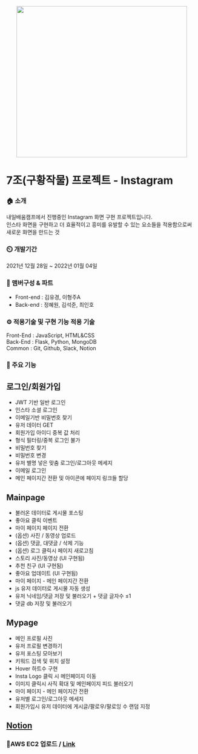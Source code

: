 <p align="center">
 <img src="https://item.kakaocdn.net/do/2d29be4d091e1d4d5f83c81cb1cec9414022de826f725e10df604bf1b9725cfd" width="450" height="400" />
</p>

# 7조(구황작물) 프로젝트 - Instagram

### 🏠 소개

내일배움캠프에서 진행중인 Instagram 화면 구현 프로젝트입니다.\
 인스타 화면을 구현하고 더 효율적이고 흥미를 유발할 수 있는 요소들을 적용함으로써 새로운 화면을 만드는 것

### ⏲️ 개발기간

2021년 12월 28일 ~ 2022년 01월 04일

### 🧙 맴버구성 & 파트

-   Front-end : 김유경, 이형주A
-   Back-end : 정혜원, 김석준, 최인호

### ⚙ 적용기술 및 구현 기능 적용 기술

Front-End : JavaScript, HTML&CSS\
Back-End : Flask, Python, MongoDB\
Common : Git, Github, Slack, Notion

### 📌 주요 기능

## 로그인/회원가입

-   JWT 기반 일반 로그인
-   인스타 소셜 로그인
-   이메일기반 비밀번호 찾기
-   유저 데이터 GET
-   회원가입 아이디 중복 값 처리
-   형식 필터링/중복 로그인 불가
-   비밀번호 찾기
-   비밀번호 변경
-   유저 별명 넣은 맞춤 로그인/로그아웃 메세지
-   이메일 로그인
-   메인 페이지간 전환 및 아이콘에 페이지 링크들 할당

## Mainpage

-   불러온 데이터로 게시물 포스팅
-   좋아요 클릭 이벤트
-   마이 페이지 페이지 전환
-   (옵션) 사진 / 동영상 업로드
-   (옵션) 댓글, 대댓글 / 삭제 기능
-   (옵션) 로그 클릭시 페이지 새로고침
-   스토리 사진/동영상 (UI 구현됨)
-   추천 친구 (UI 구현됨)
-   좋아요 업데이트 (UI 구현됨)
-   마이 페이지 - 메인 페이지간 전환
-   js 유저 데이터로 게시물 자동 생성
-   유저 닉네임/댓글 저장 및 불러오기 + 댓글 글자수 ≤1
-   댓글 db 저장 및 불러오기

## Mypage

-   메인 프로필 사진
-   유저 프로필 변경하기
-   유저 포스팅 모아보기
-   키워드 검색 및 위치 설정
-   Hover 하트수 구현
-   Insta Logo 클릭 시 메인페이지 이동
-   이미지 클릭시 사직 확대 및 메인페이지 피드 불러오기
-   마이 페이지 - 메인 페이지간 전환
-   유저별 로그인/로그아웃 메세지
-   회원가입시 유저 데이터에 게시글/팔로우/팔로잉 수 랜덤 지정

## [Notion](https://equatorial-mulberry-b8c.notion.site/7-37980608eb054036a945d8dfb6c0b2d6)

### 📌AWS EC2 업로드 / [Link](http://houuuuu.shop/)
